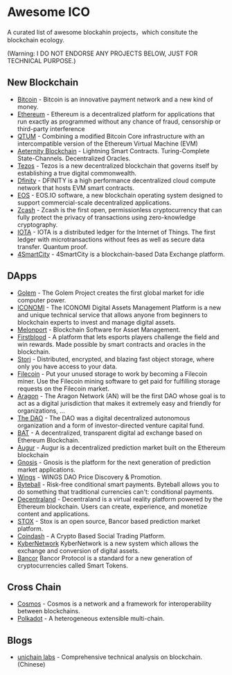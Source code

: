 # Awesome ICO

A curated list of awesome blockahin projects，which consitute the blockchain ecology.

(Warning: I DO NOT ENDORSE ANY PROJECTS BELOW, JUST FOR TECHNICAL PURPOSE.)

## New Blockchain

* [Bitcoin](https://bitcoin.org) - Bitcoin is an innovative payment network and a new kind of money.
* [Ethereum](https://www.ethereum.org) - Ethereum is a decentralized platform for applications that run exactly as programmed without any chance of fraud, censorship or third-party interference
* [QTUM](https://qtum.org/zh) - Combining a modified Bitcoin Core infrastructure with an intercompatible version of the Ethereum Virtual Machine (EVM)
* [Aeternity Blockchain](https://www.aeternity.com) - Lightning Smart Contracts. Turing-Complete State-Channels. Decentralized Oracles.
* [Tezos](https://www.tezos.com) - Tezos is a new decentralized blockchain that governs itself by establishing a true digital commonwealth.
* [Dfinity](https://dfinity.network) - DFINITY is a high performance decentralized cloud compute network that hosts EVM smart contracts.
* [EOS](https://eos.io/) - EOS.IO software, a new blockchain operating system designed to support commercial-scale decentralized applications.
* [Zcash](https://z.cash/) - Zcash is the first open, permissionless cryptocurrency that can fully protect the privacy of transactions using zero-knowledge cryptography.
* [IOTA](https://iota.org/) - IOTA is a distributed ledger for the Internet of Things. The first ledger with microtransactions without fees as well as secure data transfer. Quantum proof.
* [4SmartCity](https://www.4smartcity.com/) - 4SmartCity is a blockchain-based Data Exchange platform.


## DApps

* [Golem](https://golem.network/) - The Golem Project creates the first global market for idle computer power.
* [ICONOMI](https://www.iconomi.net/) - The ICONOMI Digital Assets Management Platform is a new and unique technical service that allows anyone from beginners to blockchain experts to invest and manage digital assets.
* [Melonport](https://melonport.com/) - Blockchain Software for Asset Management.
* [Firstblood](https://firstblood.io/) - A platform that lets esports players challenge the field and win rewards. Made possible by smart contracts and oracles in the blockchain.
* [Storj](https://storj.io/) - Distributed, encrypted, and blazing fast object storage, where only you have access to your data.
* [Filecoin](https://filecoin.io/) - Put your unused storage to work by becoming a Filecoin miner. Use the Filecoin mining software to get paid for fulfilling storage requests on the Filecoin market.
* [Aragon](https://aragon.one/) - The Aragon Network (AN) will be the first DAO whose goal is to act as a digital jurisdiction that makes it extremely easy and friendly for organizations, ...
* [The DAO](https://forum.daohub.org/) - The DAO was a digital decentralized autonomous organization and a form of investor-directed venture capital fund.
* [BAT](https://basicattentiontoken.org/) - A decentralized, transparent digital ad exchange based on Ethereum Blockchain.
* [Augur](https://augur.net/) - Augur is a decentralized prediction market built on the Ethereum blockchain
* [Gnosis](https://gnosis.pm/) - Gnosis is the platform for the next generation of prediction market applications.
* [Wings](https://www.wings.ai) - WINGS DAO Price Discovery & Promotion.
* [Byteball](https://byteball.org/) - Risk-free conditional smart payments. Byteball allows you to do something that traditional currencies can't: conditional payments.
* [Decentraland](https://decentraland.org/) - Decentraland is a virtual reality platform powered by the Ethereum blockchain. Users can create, experience, and monetize content and applications.
* [STOX](https://www.stox.com/en/) - Stox is an open source, Bancor based prediction market platform.
* [Coindash](https://www.coindash.io/) - A Crypto Based Social Trading Platform.
* [KyberNetwork](https://kyber.network/) KyberNetwork is a new system which allows the exchange and conversion of digital assets.
* [Bancor](https://www.bancor.network/) Bancor Protocol is a standard for a new generation of cryptocurrencies called Smart Tokens.

## Cross Chain

* [Cosmos](https://cosmos.network/) - Cosmos is a network and a framework for interoperability between blockchains.
* [Polkadot](https://polkadot.io/) - A heterogeneous extensible multi-chain.

## Blogs
* [unichain labs](http://blog.unichain.io/) - Comprehensive technical analysis on blockchain.(Chinese)

